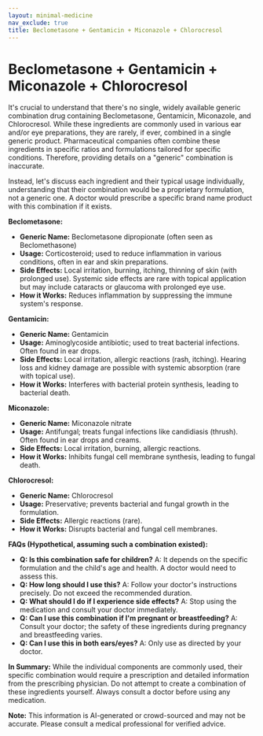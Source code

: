 ```yaml
---
layout: minimal-medicine
nav_exclude: true
title: Beclometasone + Gentamicin + Miconazole + Chlorocresol
---
```


# Beclometasone + Gentamicin + Miconazole + Chlorocresol

It's crucial to understand that there's no single, widely available generic combination drug containing Beclometasone, Gentamicin, Miconazole, and Chlorocresol.  While these ingredients are commonly used in various ear and/or eye preparations, they are rarely, if ever, combined in a single generic product.  Pharmaceutical companies often combine these ingredients in specific ratios and formulations tailored for specific conditions.  Therefore, providing details on a "generic" combination is inaccurate.

Instead, let's discuss each ingredient and their typical usage individually, understanding that their combination would be a proprietary formulation, not a generic one.  A doctor would prescribe a specific brand name product with this combination if it exists.


**Beclometasone:**

* **Generic Name:** Beclometasone dipropionate (often seen as Beclomethasone)
* **Usage:**  Corticosteroid; used to reduce inflammation in various conditions, often in ear and skin preparations.
* **Side Effects:** Local irritation, burning, itching, thinning of skin (with prolonged use). Systemic side effects are rare with topical application but may include cataracts or glaucoma with prolonged eye use.
* **How it Works:**  Reduces inflammation by suppressing the immune system's response.


**Gentamicin:**

* **Generic Name:** Gentamicin
* **Usage:** Aminoglycoside antibiotic; used to treat bacterial infections. Often found in ear drops.
* **Side Effects:**  Local irritation, allergic reactions (rash, itching).  Hearing loss and kidney damage are possible with systemic absorption (rare with topical use).
* **How it Works:**  Interferes with bacterial protein synthesis, leading to bacterial death.


**Miconazole:**

* **Generic Name:** Miconazole nitrate
* **Usage:** Antifungal; treats fungal infections like candidiasis (thrush). Often found in ear drops and creams.
* **Side Effects:**  Local irritation, burning, allergic reactions.
* **How it Works:** Inhibits fungal cell membrane synthesis, leading to fungal death.


**Chlorocresol:**

* **Generic Name:** Chlorocresol
* **Usage:** Preservative; prevents bacterial and fungal growth in the formulation.
* **Side Effects:** Allergic reactions (rare).
* **How it Works:** Disrupts bacterial and fungal cell membranes.


**FAQs (Hypothetical, assuming such a combination existed):**

* **Q: Is this combination safe for children?** A:  It depends on the specific formulation and the child's age and health. A doctor would need to assess this.
* **Q: How long should I use this?** A:  Follow your doctor's instructions precisely.  Do not exceed the recommended duration.
* **Q: What should I do if I experience side effects?** A:  Stop using the medication and consult your doctor immediately.
* **Q: Can I use this combination if I'm pregnant or breastfeeding?** A:  Consult your doctor; the safety of these ingredients during pregnancy and breastfeeding varies.
* **Q: Can I use this in both ears/eyes?** A:  Only use as directed by your doctor.



**In Summary:**  While the individual components are commonly used, their specific combination would require a prescription and detailed information from the prescribing physician. Do not attempt to create a combination of these ingredients yourself. Always consult a doctor before using any medication.


**Note:** This information is AI-generated or crowd-sourced and may not be accurate. Please consult a medical professional for verified advice.